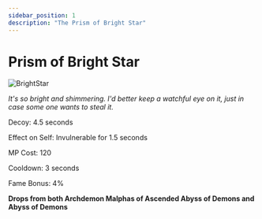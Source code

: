 ```yaml
---
sidebar_position: 1
description: "The Prism of Bright Star"
---
```


# Prism of Bright Star

![BrightStar](http://i.imgur.com/Grre8GB.png)

<i>It's so bright and shimmering. I'd better keep a watchful eye on it, just in case some one wants to steal it.</i>

Decoy: 4.5 seconds

Effect on Self: Invulnerable for 1.5 seconds

MP Cost: 120

Cooldown: 3 seconds

Fame Bonus: 4%

**Drops from both Archdemon Malphas of Ascended Abyss of Demons and Abyss of Demons**

